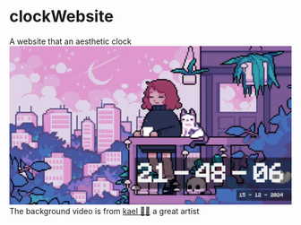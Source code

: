 # clockWebsite
A website that an aesthetic clock  
<img src = "./schreenShotsOfThePage/screenshotOfThePage15-12-2023.png">  
The background video is from [kael 🌱🔋](https://twitter.com/kael333_) a great artist
